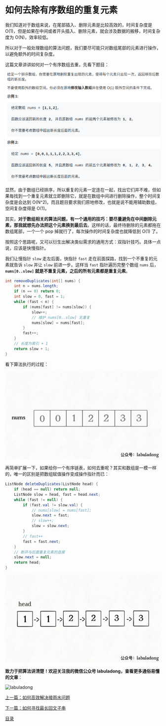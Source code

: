 # 如何去除有序数组的重复元素

我们知道对于数组来说，在尾部插入、删除元素是比较高效的，时间复杂度是 O(1)，但是如果在中间或者开头插入、删除元素，就会涉及数据的搬移，时间复杂度为 O(N)，效率较低。

所以对于一般处理数组的算法问题，我们要尽可能只对数组尾部的元素进行操作，以避免额外的时间复杂度。

这篇文章讲讲如何对一个有序数组去重，先看下题目：

![](../pictures/%E6%9C%89%E5%BA%8F%E6%95%B0%E7%BB%84%E5%8E%BB%E9%87%8D/title.png)

显然，由于数组已经排序，所以重复的元素一定连在一起，找出它们并不难，但如果毎找到一个重复元素就立即删除它，就是在数组中间进行删除操作，整个时间复杂度是会达到 O(N^2)。而且题目要求我们原地修改，也就是说不能用辅助数组，空间复杂度得是 O(1)。

其实，**对于数组相关的算法问题，有一个通用的技巧：要尽量避免在中间删除元素，那我就想先办法把这个元素换到最后去**。这样的话，最终待删除的元素都拖在数组尾部，一个一个 pop 掉就行了，每次操作的时间复杂度也就降低到 O(1) 了。

按照这个思路呢，又可以衍生出解决类似需求的通用方式：双指针技巧。具体一点说，应该是快慢指针。

我们让慢指针 `slow` 走左后面，快指针 `fast` 走在前面探路，找到一个不重复的元素就告诉 `slow` 并让 `slow` 前进一步。这样当 `fast` 指针遍历完整个数组 `nums` 后，**`nums[0..slow]` 就是不重复元素，之后的所有元素都是重复元素**。

```java
int removeDuplicates(int[] nums) {
    int n = nums.length;
    if (n == 0) return 0;
    int slow = 0, fast = 1;
    while (fast < n) {
        if (nums[fast] != nums[slow]) {
            slow++;
            // 维护 nums[0..slow] 无重复
            nums[slow] = nums[fast];
        }
        fast++;
    }
    // 长度为索引 + 1
    return slow + 1;
}
```

看下算法执行的过程：

![](../pictures/%E6%9C%89%E5%BA%8F%E6%95%B0%E7%BB%84%E5%8E%BB%E9%87%8D/1.gif)

再简单扩展一下，如果给你一个有序链表，如何去重呢？其实和数组是一模一样的，唯一的区别是把数组赋值操作变成操作指针而已：

```java
ListNode deleteDuplicates(ListNode head) {
    if (head == null) return null;
    ListNode slow = head, fast = head.next;
    while (fast != null) {
        if (fast.val != slow.val) {
            // nums[slow] = nums[fast];
            slow.next = fast;
            // slow++;
            slow = slow.next;
        }
        // fast++
        fast = fast.next;
    }
    // 断开与后面重复元素的连接
    slow.next = null;
    return head;
}
```

![](../pictures/%E6%9C%89%E5%BA%8F%E6%95%B0%E7%BB%84%E5%8E%BB%E9%87%8D/2.gif)

**致力于把算法讲清楚！欢迎关注我的微信公众号 labuladong，查看更多通俗易懂的文章**：

![labuladong](../pictures/labuladong.png)

[上一篇：如何高效解决接雨水问题](../高频面试系列/接雨水.md)

[下一篇：如何寻找最长回文子串](../高频面试系列/最长回文子串.md)

[目录](../README.md#目录)